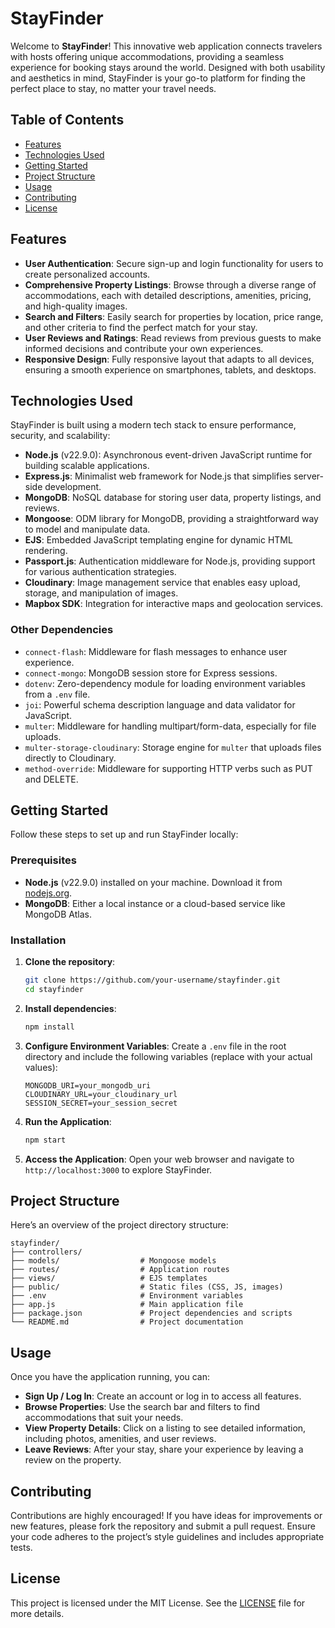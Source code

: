 # StayFinder

Welcome to **StayFinder**! This innovative web application connects travelers with hosts offering unique accommodations, providing a seamless experience for booking stays around the world. Designed with both usability and aesthetics in mind, StayFinder is your go-to platform for finding the perfect place to stay, no matter your travel needs.

## Table of Contents

- [Features](#features)
- [Technologies Used](#technologies-used)
- [Getting Started](#getting-started)
- [Project Structure](#project-structure)
- [Usage](#usage)
- [Contributing](#contributing)
- [License](#license)

## Features

- **User Authentication**: Secure sign-up and login functionality for users to create personalized accounts.
- **Comprehensive Property Listings**: Browse through a diverse range of accommodations, each with detailed descriptions, amenities, pricing, and high-quality images.
- **Search and Filters**: Easily search for properties by location, price range, and other criteria to find the perfect match for your stay.
- **User Reviews and Ratings**: Read reviews from previous guests to make informed decisions and contribute your own experiences.
- **Responsive Design**: Fully responsive layout that adapts to all devices, ensuring a smooth experience on smartphones, tablets, and desktops.

## Technologies Used

StayFinder is built using a modern tech stack to ensure performance, security, and scalability:

- **Node.js** (v22.9.0): Asynchronous event-driven JavaScript runtime for building scalable applications.
- **Express.js**: Minimalist web framework for Node.js that simplifies server-side development.
- **MongoDB**: NoSQL database for storing user data, property listings, and reviews.
- **Mongoose**: ODM library for MongoDB, providing a straightforward way to model and manipulate data.
- **EJS**: Embedded JavaScript templating engine for dynamic HTML rendering.
- **Passport.js**: Authentication middleware for Node.js, providing support for various authentication strategies.
- **Cloudinary**: Image management service that enables easy upload, storage, and manipulation of images.
- **Mapbox SDK**: Integration for interactive maps and geolocation services.

### Other Dependencies

- `connect-flash`: Middleware for flash messages to enhance user experience.
- `connect-mongo`: MongoDB session store for Express sessions.
- `dotenv`: Zero-dependency module for loading environment variables from a `.env` file.
- `joi`: Powerful schema description language and data validator for JavaScript.
- `multer`: Middleware for handling multipart/form-data, especially for file uploads.
- `multer-storage-cloudinary`: Storage engine for `multer` that uploads files directly to Cloudinary.
- `method-override`: Middleware for supporting HTTP verbs such as PUT and DELETE.

## Getting Started

Follow these steps to set up and run StayFinder locally:

### Prerequisites

- **Node.js** (v22.9.0) installed on your machine. Download it from [nodejs.org](https://nodejs.org/).
- **MongoDB**: Either a local instance or a cloud-based service like MongoDB Atlas.

### Installation

1. **Clone the repository**:
   ```bash
   git clone https://github.com/your-username/stayfinder.git
   cd stayfinder
   ```

2. **Install dependencies**:
   ```bash
   npm install
   ```

3. **Configure Environment Variables**:
   Create a `.env` file in the root directory and include the following variables (replace with your actual values):
   ```plaintext
   MONGODB_URI=your_mongodb_uri
   CLOUDINARY_URL=your_cloudinary_url
   SESSION_SECRET=your_session_secret
   ```

4. **Run the Application**:
   ```bash
   npm start
   ```

5. **Access the Application**:
   Open your web browser and navigate to `http://localhost:3000` to explore StayFinder.

## Project Structure

Here’s an overview of the project directory structure:

```
stayfinder/
├── controllers/             
├── models/                  # Mongoose models
├── routes/                  # Application routes
├── views/                   # EJS templates
├── public/                  # Static files (CSS, JS, images)
├── .env                     # Environment variables
├── app.js                   # Main application file
├── package.json             # Project dependencies and scripts
└── README.md                # Project documentation
```

## Usage

Once you have the application running, you can:

- **Sign Up / Log In**: Create an account or log in to access all features.
- **Browse Properties**: Use the search bar and filters to find accommodations that suit your needs.
- **View Property Details**: Click on a listing to see detailed information, including photos, amenities, and user reviews.
- **Leave Reviews**: After your stay, share your experience by leaving a review on the property.

## Contributing

Contributions are highly encouraged! If you have ideas for improvements or new features, please fork the repository and submit a pull request. Ensure your code adheres to the project’s style guidelines and includes appropriate tests.

## License

This project is licensed under the MIT License. See the [LICENSE](LICENSE) file for more details.

